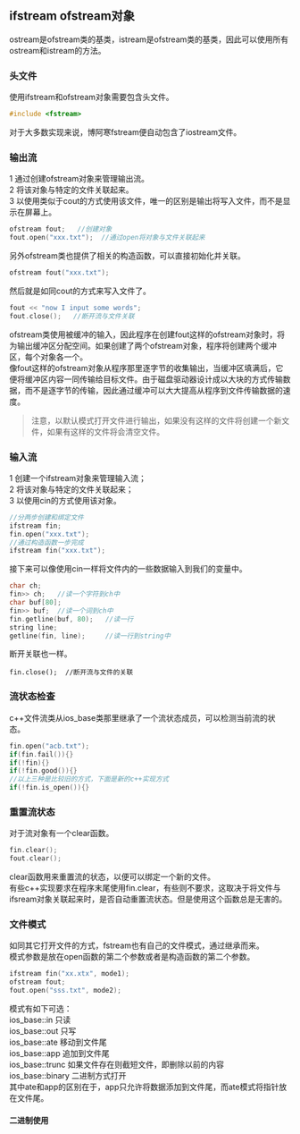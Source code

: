 ## ifstream ofstream对象
ostream是ofstream类的基类，istream是ofstream类的基类，因此可以使用所有ostream和istream的方法。   
### 头文件
使用ifstream和ofstream对象需要包含头文件。  
```c
#include <fstream>   
```  
对于大多数实现来说，博阿寒fstream便自动包含了iostream文件。      
### 输出流
1 通过创建ofstream对象来管理输出流。  
2 将该对象与特定的文件关联起来。   
3 以使用类似于cout的方式使用该文件，唯一的区别是输出将写入文件，而不是显示在屏幕上。   
```c
ofstream fout;   //创建对象  
fout.open("xxx.txt");  //通过open将对象与文件关联起来   
```   
另外ofstream类也提供了相关的构造函数，可以直接初始化并关联。   
```c
ofstream fout("xxx.txt");   
```   
然后就是如同cout的方式来写入文件了。   
```c
fout << "now I input some words";   
fout.close();   //断开流与文件关联  
```
ofstream类使用被缓冲的输入，因此程序在创建fout这样的ofstream对象时，将为输出缓冲区分配空间。如果创建了两个ofstream对象，程序将创建两个缓冲区，每个对象各一个。   
像fout这样的ofstream对象从程序那里逐字节的收集输出，当缓冲区填满后，它便将缓冲区内容一同传输给目标文件。由于磁盘驱动器设计成以大块的方式传输数据，而不是逐字节的传输，因此通过缓冲可以大大提高从程序到文件传输数据的速度。   
> 注意，以默认模式打开文件进行输出，如果没有这样的文件将创建一个新文件，如果有这样的文件将会清空文件。   
### 输入流
1 创建一个ifstream对象来管理输入流；  
2 将该对象与特定的文件关联起来；   
3 以使用cin的方式使用该对象。   
```c
//分两步创建和绑定文件   
ifstream fin;   
fin.open("xxx.txt");   
//通过构造函数一步完成   
ifstream fin("xxx.txt");   
```
接下来可以像使用cin一样将文件内的一些数据输入到我们的变量中。   
```c
char ch;   
fin>> ch;   //读一个字符到ch中  
char buf[80];   
fin>> buf;  //读一个词到ch中  
fin.getline(buf, 80);	//读一行   
string line;   
getline(fin, line); 	//读一行到string中  
```  
断开关联也一样。  
```
fin.close();  //断开流与文件的关联  
```   
### 流状态检查
c++文件流类从ios_base类那里继承了一个流状态成员，可以检测当前流的状态。   
```c
fin.open("acb.txt");  
if(fin.fail()){}	
if(!fin){}    
if(!fin.good()){}   
//以上三种是比较旧的方式，下面是新的c++实现方式  
if(!fin.is_open()){}   
```   
### 重置流状态
对于流对象有一个clear函数。   
```c
fin.clear();   
fout.clear();   
```  
clear函数用来重置流的状态，以便可以绑定一个新的文件。   
有些c++实现要求在程序末尾使用fin.clear，有些则不要求，这取决于将文件与ifsream对象关联起来时，是否自动重置流状态。但是使用这个函数总是无害的。   
### 文件模式
如同其它打开文件的方式，fstream也有自己的文件模式，通过继承而来。   
模式参数是放在open函数的第二个参数或者是构造函数的第二个参数。   
```c
ifstream fin("xx.xtx", mode1);   
ofstream fout;  
fout.open("sss.txt", mode2);    
```    
模式有如下可选：   
ios_base::in 只读   
ios_base::out 只写   
ios_base::ate 移动到文件尾   
ios_base::app 追加到文件尾   
ios_base::trunc 如果文件存在则截短文件，即删除以前的内容    
ios_base::binary 二进制方式打开  
其中ate和app的区别在于，app只允许将数据添加到文件尾，而ate模式将指针放在文件尾。   
#### 二进制使用

